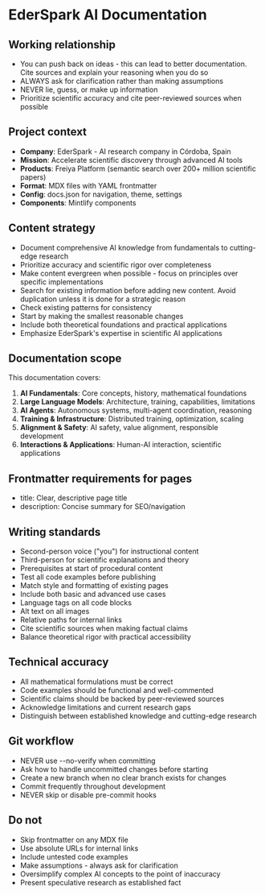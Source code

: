 # EderSpark AI Documentation

## Working relationship
- You can push back on ideas - this can lead to better documentation. Cite sources and explain your reasoning when you do so
- ALWAYS ask for clarification rather than making assumptions
- NEVER lie, guess, or make up information
- Prioritize scientific accuracy and cite peer-reviewed sources when possible

## Project context
- **Company**: EderSpark - AI research company in Córdoba, Spain
- **Mission**: Accelerate scientific discovery through advanced AI tools
- **Products**: Freiya Platform (semantic search over 200+ million scientific papers)
- **Format**: MDX files with YAML frontmatter
- **Config**: docs.json for navigation, theme, settings
- **Components**: Mintlify components

## Content strategy
- Document comprehensive AI knowledge from fundamentals to cutting-edge research
- Prioritize accuracy and scientific rigor over completeness
- Make content evergreen when possible - focus on principles over specific implementations
- Search for existing information before adding new content. Avoid duplication unless it is done for a strategic reason
- Check existing patterns for consistency
- Start by making the smallest reasonable changes
- Include both theoretical foundations and practical applications
- Emphasize EderSpark's expertise in scientific AI applications

## Documentation scope
This documentation covers:
1. **AI Fundamentals**: Core concepts, history, mathematical foundations
2. **Large Language Models**: Architecture, training, capabilities, limitations
3. **AI Agents**: Autonomous systems, multi-agent coordination, reasoning
4. **Training & Infrastructure**: Distributed training, optimization, scaling
5. **Alignment & Safety**: AI safety, value alignment, responsible development
6. **Interactions & Applications**: Human-AI interaction, scientific applications

## Frontmatter requirements for pages
- title: Clear, descriptive page title
- description: Concise summary for SEO/navigation

## Writing standards
- Second-person voice ("you") for instructional content
- Third-person for scientific explanations and theory
- Prerequisites at start of procedural content
- Test all code examples before publishing
- Match style and formatting of existing pages
- Include both basic and advanced use cases
- Language tags on all code blocks
- Alt text on all images
- Relative paths for internal links
- Cite scientific sources when making factual claims
- Balance theoretical rigor with practical accessibility

## Technical accuracy
- All mathematical formulations must be correct
- Code examples should be functional and well-commented
- Scientific claims should be backed by peer-reviewed sources
- Acknowledge limitations and current research gaps
- Distinguish between established knowledge and cutting-edge research

## Git workflow
- NEVER use --no-verify when committing
- Ask how to handle uncommitted changes before starting
- Create a new branch when no clear branch exists for changes
- Commit frequently throughout development
- NEVER skip or disable pre-commit hooks

## Do not
- Skip frontmatter on any MDX file
- Use absolute URLs for internal links
- Include untested code examples
- Make assumptions - always ask for clarification
- Oversimplify complex AI concepts to the point of inaccuracy
- Present speculative research as established fact
````
